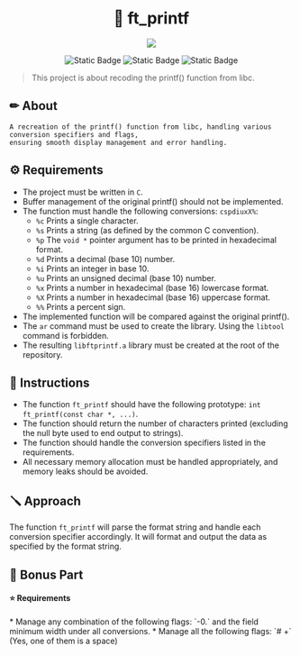 <h1 align="center"> 📝 ft_printf </h1>

<p align="center">
<img src="https://github.com/kellyhayd/ft_printf/assets/69431689/77fb57ef-ab8f-4f5c-aed4-f29fb6f8462a">
</p>

<p align="center">
<img alt="Static Badge" src="https://img.shields.io/badge/42-S%C3%A3o_Paulo-orange"> <img alt="Static Badge" src="https://img.shields.io/badge/language-c-green">  <img alt="Static Badge" src="https://img.shields.io/badge/submitted_in-dez%2F23-orange">
</p>

>This project is about recoding the printf() function from libc.

<h2> ✏ About </h2>

```
A recreation of the printf() function from libc, handling various conversion specifiers and flags,
ensuring smooth display management and error handling.
```

<h2> ⚙ Requirements </h2>

- The project must be written in `C`.
- Buffer management of the original printf() should not be implemented.
- The function must handle the following conversions: `cspdiuxX%`:
  - `%c` Prints a single character.
  - `%s` Prints a string (as defined by the common C convention).
  - `%p` The `void *` pointer argument has to be printed in hexadecimal format.
  - `%d` Prints a decimal (base 10) number.
  - `%i` Prints an integer in base 10.
  - `%u` Prints an unsigned decimal (base 10) number.
  - `%x` Prints a number in hexadecimal (base 16) lowercase format.
  - `%X` Prints a number in hexadecimal (base 16) uppercase format.
  - `%%` Prints a percent sign.
- The implemented function will be compared against the original printf().
- The `ar` command must be used to create the library. Using the `libtool` command is forbidden.
- The resulting `libftprintf.a` library must be created at the root of the repository.

<h2>  📝 Instructions </h2>

- The function `ft_printf` should have the following prototype: `int ft_printf(const char *, ...)`.
- The function should return the number of characters printed (excluding the null byte used to end output to strings).
- The function should handle the conversion specifiers listed in the requirements.
- All necessary memory allocation must be handled appropriately, and memory leaks should be avoided.

<h2> 🪛 Approach </h2>

The function `ft_printf` will parse the format string and handle each conversion specifier accordingly. It will format and output the data as specified by the format string.

<h2> 🌟 Bonus Part </h2>

<h4> ⭐ Requirements </h4>
* Manage any combination of the following flags: `-0.` and the field minimum width under all conversions.
* Manage all the following flags: `# +` (Yes, one of them is a space)


</markdown>
